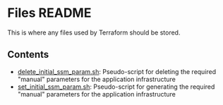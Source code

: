 # Files README

This is where any files used by Terraform should be stored.

## Contents

* [delete_initial_ssm_param.sh](./delete_initial_ssm_param.sh): Pseudo-script for deleting the required "manual" parameters for the application infrastructure
* [set_initial_ssm_param.sh](./set_initial_ssm_param.sh): Pseudo-script for generating the required "manual" parameters for the application infrastructure
